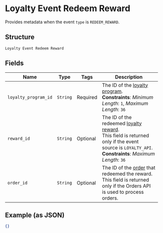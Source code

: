 
# Loyalty Event Redeem Reward

Provides metadata when the event `type` is `REDEEM_REWARD`.

## Structure

`Loyalty Event Redeem Reward`

## Fields

| Name | Type | Tags | Description |
|  --- | --- | --- | --- |
| `loyalty_program_id` | `String` | Required | The ID of the [loyalty program](../../doc/models/loyalty-program.md).<br>**Constraints**: *Minimum Length*: `1`, *Maximum Length*: `36` |
| `reward_id` | `String` | Optional | The ID of the redeemed [loyalty reward](../../doc/models/loyalty-reward.md).<br>This field is returned only if the event source is `LOYALTY_API`.<br>**Constraints**: *Maximum Length*: `36` |
| `order_id` | `String` | Optional | The ID of the [order](../../doc/models/order.md) that redeemed the reward.<br>This field is returned only if the Orders API is used to process orders. |

## Example (as JSON)

```json
{}
```

